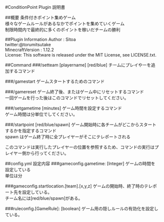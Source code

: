 #ConditionPoint Plugin 説明書

##概要
条件付きポイント集めゲーム<br>
様々なゲームルールがあるなかでポイントを集めていくゲーム<br>
制限時間内で最終的に多くのポイントを稼いだチームの勝利

##Plugin Information
Author : Sitoa <br>
twitter:@torumitsutake<br>
MinecraftVersion : 1.12.2<br>
License: This software is released under the MIT License, see LICENSE.txt.



##Command
###/setteam [playername] [red/blue]
チームにプレイやーを追加するコマンド


###/gamestart
ゲームスタートするためのコマンド

###/gamereset
ゲーム終了後、またはゲーム中にリセットするコマンド<br>
一回ゲームを行った後はこのコマンドでリセットしてください。

###/setgametime [minutes]
ゲーム時間を設定するコマンド<br>
ゲーム時間は分単位でしてください。

###/startpoint [red/blue/spawn]
ゲーム開始時に各チームがどこからスタートするかを指定するコマンド<br>
spawn はゲーム終了時に全プレイヤーがそこにテレポートされる<br>

このコマンドは実行したプレイヤーの位置を参照するため、コマンドの実行はプレイヤー側から行ってください。<br>


##config.yml 設定内容
###gameconfig.gametime:  [Integer]
ゲームの時間を設定している<br>
単位は分

###gameconfig.startlocation.[team].[x,y,z]
ゲームの開始時、終了時のテレポート先を設定している。<br>
チーム名には[red/blue/spawn]がある。

###ruleconfig.[GameRule]: [boolean]
ゲーム用の隠しルールの有効化を設定している。


